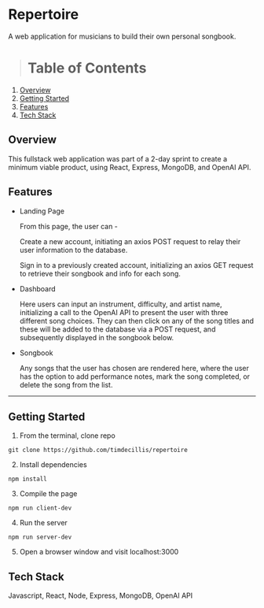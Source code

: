 # Repertoire
A web application for musicians to build their own personal songbook. 

> # Table of Contents
1. [Overview](#overview)
2. [Getting Started](#getting-started)
3. [Features](#features)
4. [Tech Stack](#tech-stack)

## Overview
This fullstack web application was part of a 2-day sprint to create a minimum viable product, using React, Express, MongoDB, and OpenAI API. 

## Features
* Landing Page

  From this page, the user can -
  
   Create a new account, initiating an axios POST request to relay their user information to the 
   database.

   Sign in to a previously created account, initializing an axios GET request to retrieve their 
    songbook and info for each song.  
  
* Dashboard

  Here users can input an instrument, difficulty, and artist name, initializing a call to the OpenAI API to present the user with three different song choices. They can then click on any of the song titles and these will be added to the database via a POST request, and subsequently displayed in the songbook below.
  
* Songbook

  Any songs that the user has chosen are rendered here, where the user has the option to add performance notes, mark the song completed, or delete the song from the list.
---

## Getting Started

1. From the terminal, clone repo
```
git clone https://github.com/timdecillis/repertoire
```

2. Install dependencies
```
npm install
```
3. Compile the page
```
npm run client-dev
```
4. Run the server
```
npm run server-dev
```
5. Open a browser window and visit localhost:3000

## Tech Stack

Javascript, React, Node, Express, MongoDB, OpenAI API
